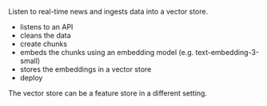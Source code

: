 Listen to real-time news and ingests data into a vector store.

- listens to an API
- cleans the data
- create chunks
- embeds the chunks using an embedding model (e.g. text-embedding-3-small)
- stores the embeddings in a vector store
- deploy

The vector store can be a feature store in a different setting.

